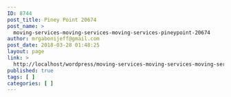 ```yaml
---
ID: 8744
post_title: Piney Point 20674
post_name: >
  moving-services-moving-services-moving-services-pineypoint-20674
author: mrgabonijeff@gmail.com
post_date: 2018-03-28 01:48:25
layout: page
link: >
  http://localhost/wordpress/moving-services-moving-services-moving-services-pineypoint-20674/
published: true
tags: [ ]
categories: [ ]
---
```

